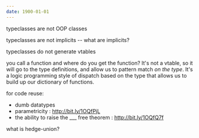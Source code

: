 ```yaml
---
date: 1900-01-01
---
```



typeclasses are not OOP classes

typeclasses are not implicits -- what are implicits?

typeclasses do not generate vtables

you call a function and where do you get the function? It's not a vtable, so it will
go to the type definitions, and allow us to pattern match _on the type_. It's a logic
programming style of dispatch based on the type that allows us to build up our
dictionary of functions.

for code reuse:
 + dumb datatypes
 + parametricity : http://bit.ly/1OQfPjL
 + the ability to raise the ___ free theorem : http://bit.ly/1OQfQ7f

what is hedge-union?
